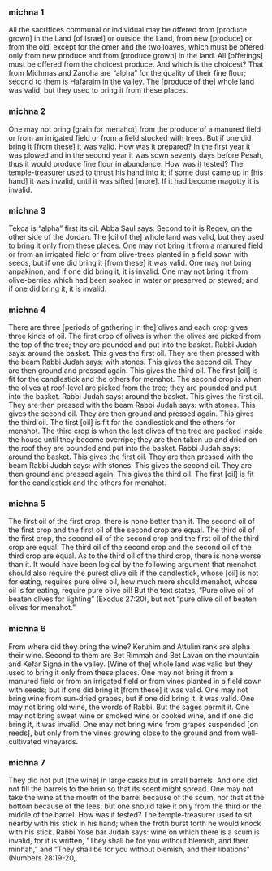 
### michna 1
All the sacrifices communal or individual may be offered from [produce grown] in the Land [of Israel] or outside the Land, from new [produce] or from the old, except for the omer and the two loaves, which must be offered only from new produce and from [produce grown] in the land. All [offerings] must be offered from the choicest produce. And which is the choicest? That from Michmas and Zanoha are “alpha” for the quality of their fine flour; second to them is Hafaraim in the valley. The [produce of the] whole land was valid, but they used to bring it from these places.

### michna 2
One may not bring [grain for menahot] from the produce of a manured field or from an irrigated field or from a field stocked with trees. But if one did bring it [from these] it was valid. How was it prepared? In the first year it was plowed and in the second year it was sown seventy days before Pesah, thus it would produce fine flour in abundance. How was it tested? The temple-treasurer used to thrust his hand into it; if some dust came up in [his hand] it was invalid, until it was sifted [more]. If it had become magotty it is invalid.

### michna 3
Tekoa is “alpha” first its oil. Abba Saul says: Second to it is Regev, on the other side of the Jordan. The [oil of the] whole land was valid, but they used to bring it only from these places. One may not bring it from a manured field or from an irrigated field or from olive-trees planted in a field sown with seeds, but if one did bring it [from these] it was valid. One may not bring anpakinon, and if one did bring it, it is invalid. One may not bring it from olive-berries which had been soaked in water or preserved or stewed; and if one did bring it, it is invalid.

### michna 4
There are three [periods of gathering in the] olives and each crop gives three kinds of oil. The first crop of olives is when the olives are picked from the top of the tree; they are pounded and put into the basket. Rabbi Judah says: around the basket. This gives the first oil. They are then pressed with the beam Rabbi Judah says: with stones. This gives the second oil. They are then ground and pressed again. This gives the third oil. The first [oil] is fit for the candlestick and the others for menahot. The second crop is when the olives at roof-level are picked from the tree; they are pounded and put into the basket. Rabbi Judah says: around the basket. This gives the first oil. They are then pressed with the beam Rabbi Judah says: with stones. This gives the second oil. They are then ground and pressed again. This gives the third oil. The first [oil] is fit for the candlestick and the others for menahot. The third crop is when the last olives of the tree are packed inside the house until they become overripe; they are then taken up and dried on the roof they are pounded and put into the basket. Rabbi Judah says: around the basket. This gives the first oil. They are then pressed with the beam Rabbi Judah says: with stones. This gives the second oil. They are then ground and pressed again. This gives the third oil. The first [oil] is fit for the candlestick and the others for menahot.

### michna 5
The first oil of the first crop, there is none better than it. The second oil of the first crop and the first oil of the second crop are equal. The third oil of the first crop, the second oil of the second crop and the first oil of the third crop are equal. The third oil of the second crop and the second oil of the third crop are equal. As to the third oil of the third crop, there is none worse than it. It would have been logical by the following argument that menahot should also require the purest olive oil: if the candlestick, whose [oil] is not for eating, requires pure olive oil, how much more should menahot, whose oil is for eating, require pure olive oil! But the text states, “Pure olive oil of beaten olives for lighting” (Exodus 27:20), but not “pure olive oil of beaten olives for menahot.”

### michna 6
From where did they bring the wine? Keruhim and Attulim rank are alpha their wine. Second to them are Bet Rimmah and Bet Lavan on the mountain and Kefar Signa in the valley. [Wine of the] whole land was valid but they used to bring it only from these places. One may not bring it from a manured field or from an irrigated field or from vines planted in a field sown with seeds; but if one did bring it [from these] it was valid. One may not bring wine from sun-dried grapes, but if one did bring it, it was valid. One may not bring old wine, the words of Rabbi. But the sages permit it. One may not bring sweet wine or smoked wine or cooked wine, and if one did bring it, it was invalid. One may not bring wine from grapes suspended [on reeds], but only from the vines growing close to the ground and from well-cultivated vineyards.

### michna 7
They did not put [the wine] in large casks but in small barrels. And one did not fill the barrels to the brim so that its scent might spread. One may not take the wine at the mouth of the barrel because of the scum, nor that at the bottom because of the lees; but one should take it only from the third or the middle of the barrel. How was it tested? The temple-treasurer used to sit nearby with his stick in his hand; when the froth burst forth he would knock with his stick. Rabbi Yose bar Judah says: wine on which there is a scum is invalid, for it is written, “They shall be for you without blemish, and their minhah,” and “They shall be for you without blemish, and their libations” (Numbers 28:19-20,.

